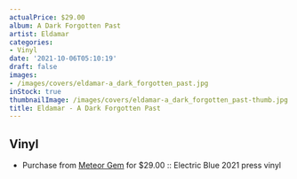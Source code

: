 ```yaml
---
actualPrice: $29.00
album: A Dark Forgotten Past
artist: Eldamar
categories:
- Vinyl
date: '2021-10-06T05:10:19'
draft: false
images:
- /images/covers/eldamar-a_dark_forgotten_past.jpg
inStock: true
thumbnailImage: /images/covers/eldamar-a_dark_forgotten_past-thumb.jpg
title: Eldamar - A Dark Forgotten Past
---
```


## Vinyl
* Purchase from [Meteor Gem](https://meteor-gem.com/products/eldamar-a-dark-forgotten-past-2xlp) for $29.00 :: Electric Blue 2021 press vinyl
